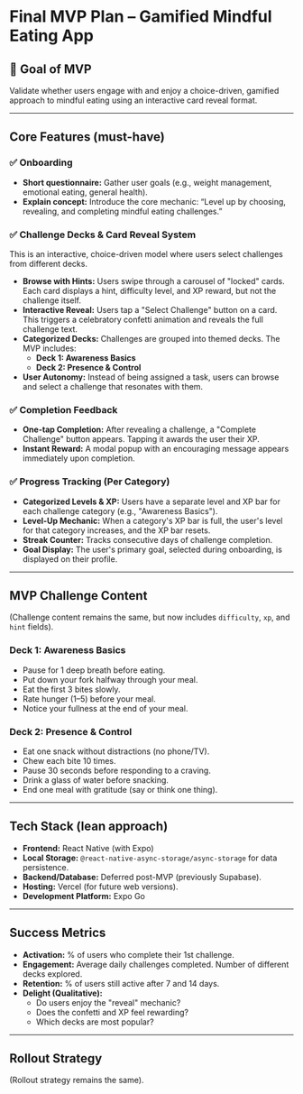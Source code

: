 # Final MVP Plan – Gamified Mindful Eating App

## 🎯 Goal of MVP

Validate whether users engage with and enjoy a choice-driven, gamified approach to mindful eating using an interactive card reveal format.

---

## Core Features (must-have)

### ✅ Onboarding

-   **Short questionnaire:** Gather user goals (e.g., weight management, emotional eating, general health).
-   **Explain concept:** Introduce the core mechanic: “Level up by choosing, revealing, and completing mindful eating challenges.”

### ✅ Challenge Decks & Card Reveal System

This is an interactive, choice-driven model where users select challenges from different decks.

-   **Browse with Hints:** Users swipe through a carousel of "locked" cards. Each card displays a hint, difficulty level, and XP reward, but not the challenge itself.
-   **Interactive Reveal:** Users tap a "Select Challenge" button on a card. This triggers a celebratory confetti animation and reveals the full challenge text.
-   **Categorized Decks:** Challenges are grouped into themed decks. The MVP includes:
    -   **Deck 1: Awareness Basics**
    -   **Deck 2: Presence & Control**
-   **User Autonomy:** Instead of being assigned a task, users can browse and select a challenge that resonates with them.

### ✅ Completion Feedback

-   **One-tap Completion:** After revealing a challenge, a "Complete Challenge" button appears. Tapping it awards the user their XP.
-   **Instant Reward:** A modal popup with an encouraging message appears immediately upon completion.

### ✅ Progress Tracking (Per Category)

-   **Categorized Levels & XP:** Users have a separate level and XP bar for each challenge category (e.g., "Awareness Basics").
-   **Level-Up Mechanic:** When a category's XP bar is full, the user's level for that category increases, and the XP bar resets.
-   **Streak Counter:** Tracks consecutive days of challenge completion.
-   **Goal Display:** The user's primary goal, selected during onboarding, is displayed on their profile.

---

## MVP Challenge Content

(Challenge content remains the same, but now includes `difficulty`, `xp`, and `hint` fields).

### Deck 1: Awareness Basics
-   Pause for 1 deep breath before eating.
-   Put down your fork halfway through your meal.
-   Eat the first 3 bites slowly.
-   Rate hunger (1–5) before your meal.
-   Notice your fullness at the end of your meal.

### Deck 2: Presence & Control
-   Eat one snack without distractions (no phone/TV).
-   Chew each bite 10 times.
-   Pause 30 seconds before responding to a craving.
-   Drink a glass of water before snacking.
-   End one meal with gratitude (say or think one thing).

---

## Tech Stack (lean approach)

-   **Frontend:** React Native (with Expo)
-   **Local Storage:** `@react-native-async-storage/async-storage` for data persistence.
-   **Backend/Database:** Deferred post-MVP (previously Supabase).
-   **Hosting:** Vercel (for future web versions).
-   **Development Platform:** Expo Go

---

## Success Metrics

-   **Activation:** % of users who complete their 1st challenge.
-   **Engagement:** Average daily challenges completed. Number of different decks explored.
-   **Retention:** % of users still active after 7 and 14 days.
-   **Delight (Qualitative):**
    -   Do users enjoy the "reveal" mechanic?
    -   Does the confetti and XP feel rewarding?
    -   Which decks are most popular?

---

## Rollout Strategy

(Rollout strategy remains the same).

